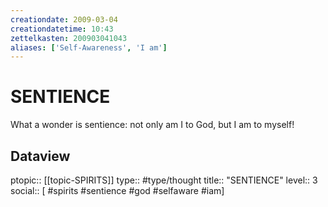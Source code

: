 ```yaml
---
creationdate: 2009-03-04
creationdatetime: 10:43
zettelkasten: 200903041043
aliases: ['Self-Awareness', 'I am']
---
```

# SENTIENCE
What a wonder is sentience: not only am I to God, but I am to myself!

## Dataview
ptopic:: [[topic-SPIRITS]]
type:: #type/thought
title:: "SENTIENCE"
level:: 3
social:: [ #spirits #sentience #god #selfaware #iam]